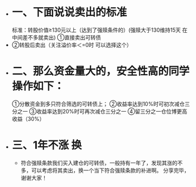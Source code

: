 - # 一、下面说说卖出的标准
  标准：转股价值≥130元以上（达到了强赎条件的）(强赎大于130维持15天  在中间差不多就卖出)
  ①直接卖出可转债
- ②转股后卖出（关注溢价率＜=0时  可以选择这个）
- # 二、那么资金量大的，安全性高的同学操作如下：
  ①分散资金到多只符合筛选的可转债上；
  ②收益率达到10%时可初次减仓三分之一
  ③收益率达到20%时可再次减仓三分之一
  ④留三分之一仓位博更高收益（30%）
- # 三、1年不涨 换
	- 符合强赎条款我们买入建仓的可转债，一般持有一年了，发现其涨的不多，可以考虑将其卖出，换一个当下符合强赎条款的补进啊。
	  分享完毕，谢谢大家！